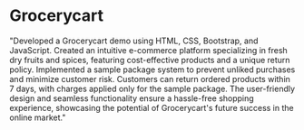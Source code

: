 # Grocerycart

"Developed a Grocerycart demo using HTML, CSS, Bootstrap, and JavaScript. Created an intuitive e-commerce platform specializing in fresh dry fruits and spices, featuring cost-effective products and a unique return policy. Implemented a sample package system to prevent unliked purchases and minimize customer risk. Customers can return ordered products within 7 days, with charges applied only for the sample package. The user-friendly design and seamless functionality ensure a hassle-free shopping experience, showcasing the potential of Grocerycart's future success in the online market."

